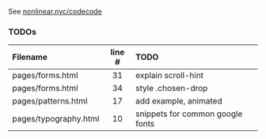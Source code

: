 See [nonlinear.nyc/codecode](http://nonlinear.nyc/codecode)

### TODOs
| Filename | line # | TODO
|:------|:------:|:------
| pages/forms.html | 31 | explain scroll-hint
| pages/forms.html | 34 | style .chosen-drop
| pages/patterns.html | 17 | add example, animated
| pages/typography.html | 10 | snippets for common google fonts